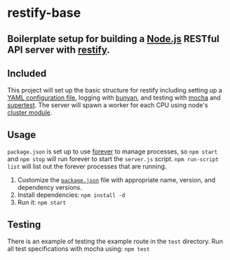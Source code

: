 restify-base
============

## Boilerplate setup for building a [Node.js](http://nodejs.org/) RESTful API server with [restify](http://mcavage.github.io/node-restify/).


## Included

This project will set up the basic structure for restify including setting up a [YAML configuration file](https://github.com/rjyo/yaml-config-node), logging with [bunyan](https://github.com/trentm/node-bunyan), and testing with [mocha](http://visionmedia.github.io/mocha/) and [supertest](https://github.com/visionmedia/supertest). The server will spawn a worker for each CPU using node's [cluster module](http://nodejs.org/docs/latest/api/cluster.html).


## Usage

`package.json` is set up to use [forever](https://github.com/nodejitsu/forever) to manage processes, so `npm start` and `npm stop` will run forever to start the `server.js` script. `npm run-script list` will list out the forever processes that are running.

1. Customize the [`package.json`](https://npmjs.org/doc/files/package.json.html) file with appropriate name, version, and dependency versions.
2. Install dependencies: `npm install -d`
3. Run it: `npm start`

## Testing

There is an example of testing the example route in the `test` directory. Run all test specifications with mocha using: `npm test`

